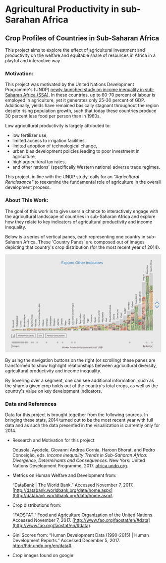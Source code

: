# Agricultural Productivity in sub-Sarahan Africa

## Crop Profiles of Countries in Sub-Saharan Africa

This project aims to explore the effect of agricultural investment and productivity on the welfare and equitable share of resources in Africa in a playful and interactive way. 

### Motivation: 
This project was motivated by the United Nations Development Programme's (UNDP) [newly launched study on income inequality in sub-Saharan Africa (SSA)](http://www.undp.org/content/rba/en/home/library/reports/income-inequality-trends-in-sub-saharan-africa--divergence--dete.html). In these countries, up to 60-70 percent of labour is employed in agriculture, yet it generates only 25-30 percent of GDP. Additionally, yields have remained basically stagnant throughout the region despite rising population growth, such that today these countries produce 30 percent less food per person than in 1960s. 

Low agricultural productivity is largely attributed to: 
 * low fertilizer use, 
 * limited access to irrigation facilities, 
 * limited adoption of technological change, 
 * urban bias development policies leading to poor investment in agriculture, 
 * high agricultural tax rates, 
 * and other nations' (specifically Western nations) adverse trade regimes. 

This project, in line with the UNDP study, calls for an *"Agricultural Renaissance"* to reexamine the fundamental role of agriculture in the overall development process.

### About This Work: 
The goal of this work is to give users a chance to interactively engage with the agricultural landscape of countries in sub-Saharan Africa and explore how they relate to key indicators of agricultural productivity and income inequality. 

Below is a series of vertical panes, each representing one country in sub-Saharan Africa. These 'Country Panes' are composed out of images depicting that country's crop distribution (for the most recent year of 2014). 

[![preview.png](../preview.png)](https://auchers.github.io/major-studio1/final_project)

By using the navigation buttons on the right (or scrolling) these panes are transformed to show highlight relationships between agricultural diversity, agricultural productivity and income inequality. 

By hovering over a segment, one can see additional information, such as the share a given crop holds out of the country's total crops, as well as the country's value on key development indicators. 

### Data and References

Data for this project is brought together from the following sources. In bringing these stats, 2014 turned out to be the most recent year with full data and as such the data presented in the visualization is currently only for 2014.

- Research and Motivation for this project: 
    
    Odusola, Ayodele, Giovanni Andrea Cornia, Haroon Bhorat, and Pedro Conceição, eds. _Income Inequality Trends in Sub-Saharan Africa: Divergence, Determinants and Consequences._ New York: United Nations Development Programme, 2017. [africa.undp.org](africa.undp.org).

- Metrics on Human Welfare and Development from: 
    
    “DataBank | The World Bank.” Accessed November 7, 2017. [http://databank.worldbank.org/data/home.aspx](http://databank.worldbank.org/data/home.aspx).

- Crop distributions from: 

    “FAOSTAT.” Food and Agriculture Organization of the United Nations. Accessed November 7, 2017. [http://www.fao.org/faostat/en/#data](http://www.fao.org/faostat/en/#data).
    
- Gini Scores from: 
    “Human Development Data (1990-2015) | Human Development Reports.” Accessed December 5, 2017. http://hdr.undp.org/en/data#.

- Crop images found on google
